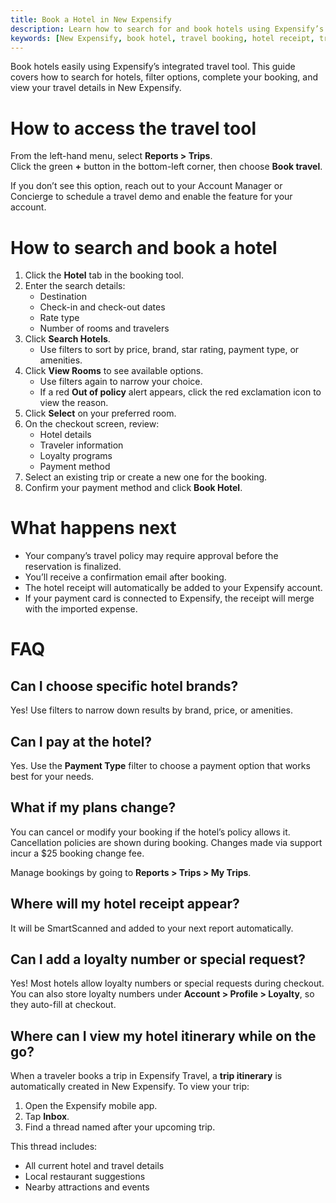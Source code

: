 ```yaml
---
title: Book a Hotel in New Expensify
description: Learn how to search for and book hotels using Expensify’s integrated travel tool, with automatic receipt capture and travel itinerary support.
keywords: [New Expensify, book hotel, travel booking, hotel receipt, travel itinerary, trip room]
---
```


<div id="new-expensify" markdown="1">

Book hotels easily using Expensify’s integrated travel tool. This guide covers how to search for hotels, filter options, complete your booking, and view your travel details in New Expensify.

# How to access the travel tool

From the left-hand menu, select **Reports > Trips**.  
Click the green **+** button in the bottom-left corner, then choose **Book travel**.

If you don’t see this option, reach out to your Account Manager or Concierge to schedule a travel demo and enable the feature for your account.

# How to search and book a hotel

1. Click the **Hotel** tab in the booking tool.
2. Enter the search details:
   - Destination
   - Check-in and check-out dates
   - Rate type
   - Number of rooms and travelers
3. Click **Search Hotels**.
   - Use filters to sort by price, brand, star rating, payment type, or amenities.
4. Click **View Rooms** to see available options.
   - Use filters again to narrow your choice.
   - If a red **Out of policy** alert appears, click the red exclamation icon to view the reason.
5. Click **Select** on your preferred room.
6. On the checkout screen, review:
   - Hotel details
   - Traveler information
   - Loyalty programs
   - Payment method
7. Select an existing trip or create a new one for the booking.
8. Confirm your payment method and click **Book Hotel**.

# What happens next

- Your company’s travel policy may require approval before the reservation is finalized.
- You’ll receive a confirmation email after booking.
- The hotel receipt will automatically be added to your Expensify account.
- If your payment card is connected to Expensify, the receipt will merge with the imported expense.

# FAQ

## Can I choose specific hotel brands?

Yes! Use filters to narrow down results by brand, price, or amenities.

## Can I pay at the hotel?

Yes. Use the **Payment Type** filter to choose a payment option that works best for your needs.

## What if my plans change?

You can cancel or modify your booking if the hotel’s policy allows it.  
Cancellation policies are shown during booking. Changes made via support incur a $25 booking change fee.

Manage bookings by going to **Reports > Trips > My Trips**.

## Where will my hotel receipt appear?

It will be SmartScanned and added to your next report automatically.

## Can I add a loyalty number or special request?

Yes! Most hotels allow loyalty numbers or special requests during checkout.  
You can also store loyalty numbers under **Account > Profile > Loyalty**, so they auto-fill at checkout.

## Where can I view my hotel itinerary while on the go?

When a traveler books a trip in Expensify Travel, a **trip itinerary** is automatically created in New Expensify. 
To view your trip:

1. Open the Expensify mobile app.
2. Tap **Inbox**.
3. Find a thread named after your upcoming trip.

This thread includes:

- All current hotel and travel details
- Local restaurant suggestions
- Nearby attractions and events

</div>
